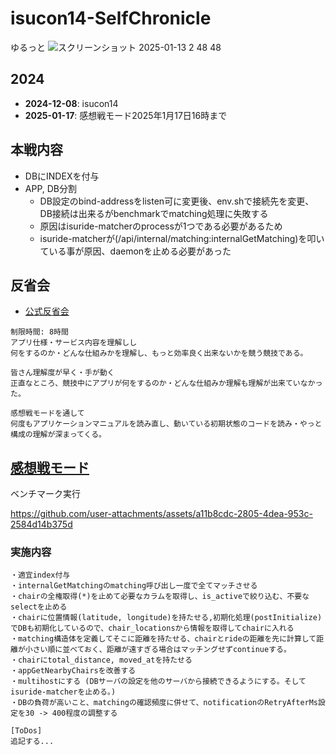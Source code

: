 
# isucon14-SelfChronicle

ゆるっと
![スクリーンショット 2025-01-13 2 48 48](https://github.com/user-attachments/assets/f0a5eaac-9ce4-4453-bfba-82db491b6c2f)

## 2024
- **2024-12-08**: isucon14
- **2025-01-17**: 感想戦モード2025年1月17日16時まで

## 本戦内容
- DBにINDEXを付与
- APP, DB分割
  - DB設定のbind-addressをlisten可に変更後、env.shで接続先を変更、DB接続は出来るがbenchmarkでmatching処理に失敗する
  - 原因はisuride-matcherのprocessが1つである必要があるため
  - isuride-matcherが(/api/internal/matching:internalGetMatching)を叩いている事が原因、daemonを止める必要があった

## 反省会
- [公式反省会](https://lycorptech-jp.connpass.com/event/340046/)

```
制限時間: 8時間
アプリ仕様・サービス内容を理解しし
何をするのか・どんな仕組みかを理解し、もっと効率良く出来ないかを競う競技である。

皆さん理解度が早く・手が動く
正直なところ、競技中にアプリが何をするのか・どんな仕組みか理解も理解が出来ていなかった。

感想戦モードを通して
何度もアプリケーションマニュアルを読み直し、動いている初期状態のコードを読み・やっと構成の理解が深まってくる。
```

## [感想戦モード](https://discord.com/channels/1281221321166163990/1281221321174421572/1316656816603533362)

ベンチマーク実行

https://github.com/user-attachments/assets/a11b8cdc-2805-4dea-953c-2584d14b375d


### 実施内容
```
・適宜index付与
・internalGetMatchingのmatching呼び出し一度で全てマッチさせる
・chairの全権取得(*)を止めて必要なカラムを取得し、is_activeで絞り込む、不要なselectを止める
・chairに位置情報(latitude, longitude)を持たせる,初期化処理(postInitialize)でDBも初期化しているので、chair_locationsから情報を取得してchairに入れる
・matching構造体を定義してそこに距離を持たせる、chairとrideの距離を先に計算して距離が小さい順に並べておく、距離が遠すぎる場合はマッチングせずcontinueする。
・chairにtotal_distance, moved_atを持たせる
・appGetNearbyChairsを改善する
・multihostにする (DBサーバの設定を他のサーバから接続できるようにする。そしてisuride-matcherを止める。)
・DBの負荷が高いこと、matchingの確認頻度に併せて、notificationのRetryAfterMs設定を30 -> 400程度の調整する

[ToDos]
追記する...

```

